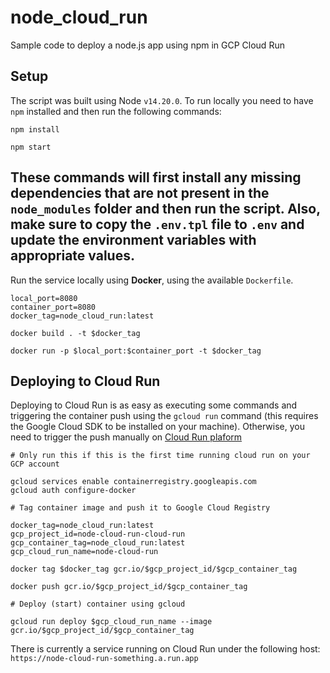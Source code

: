 # node_cloud_run

Sample code to deploy a node.js app using npm in GCP Cloud Run
## Setup

The script was built using Node `v14.20.0`. To run locally you need to have `npm` installed and then run the following commands:

```
npm install

npm start
```

These commands will first install any missing dependencies that are not present in the `node_modules` folder and then run the script. Also, make sure to copy the `.env.tpl` file to `.env` and update the environment variables with appropriate values.
---

Run the service locally using **Docker**, using the available `Dockerfile`.

```
local_port=8080
container_port=8080
docker_tag=node_cloud_run:latest

docker build . -t $docker_tag

docker run -p $local_port:$container_port -t $docker_tag
```

## Deploying to Cloud Run

Deploying to Cloud Run is as easy as executing some commands and triggering the container push using the `gcloud run` command (this requires the Google Cloud SDK to be installed on your machine). Otherwise, you need to trigger the push manually on [Cloud Run plaform](https://console.cloud.google.com/run/create?project=)

```
# Only run this if this is the first time running cloud run on your GCP account

gcloud services enable containerregistry.googleapis.com
gcloud auth configure-docker

# Tag container image and push it to Google Cloud Registry

docker_tag=node_cloud_run:latest
gcp_project_id=node-cloud-run-cloud-run
gcp_container_tag=node_cloud_run:latest
gcp_cloud_run_name=node-cloud-run

docker tag $docker_tag gcr.io/$gcp_project_id/$gcp_container_tag

docker push gcr.io/$gcp_project_id/$gcp_container_tag

# Deploy (start) container using gcloud

gcloud run deploy $gcp_cloud_run_name --image gcr.io/$gcp_project_id/$gcp_container_tag 
```

There is currently a service running on Cloud Run under the following host: `https://node-cloud-run-something.a.run.app`